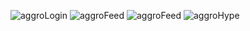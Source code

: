 ![aggroLogin](http://g.recordit.co/jyDZ5znYMe.gif)
![aggroFeed](http://g.recordit.co/e9DTtPKhAj.gif)
![aggroFeed](http://g.recordit.co/jVvGsz5oz4.gif)
![aggroHype](http://g.recordit.co/DQsuFHlVEd.gif)

